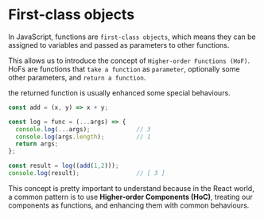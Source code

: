 # First-class objects
In JavaScript, functions are `first-class objects`, which means they can be assigned to variables and passed as parameters to other functions. 

This allows us to introduce the concept of `Higher-order Functions (HoF)`. HoFs are functions that `take a function` as `parameter`, optionally some other parameters, and `return a function`. 

the returned function is usually enhanced some special behaviours.

```javascript
const add = (x, y) => x + y;

const log = func = (...args) => {
  console.log(...args);             // 3
  console.log(args.length);         // 1
  return args;
};

const result = log((add(1,2)));
console.log(result);                // [ 3 ]
```

This concept is pretty important to understand because in the React world, a common pattern is to use **Higher-order Components (HoC)**, treating our components as functions, and enhancing them with common behaviours. 



